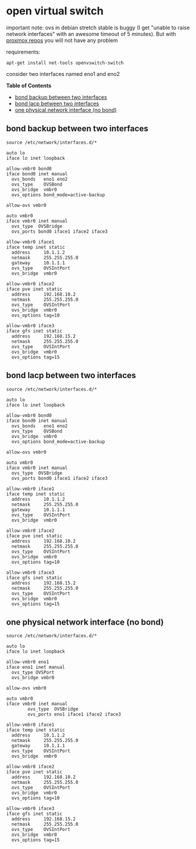 # open virtual switch

important note: ovs in debian stretch stable is buggy (I get "unable to raise network interfaces" with an awesome timeout of 5 minutes). But with [proxmox repos](https://pve.proxmox.com/wiki/Install_Proxmox_VE_on_Debian_Stretch#Adapt_your_sources.list) you will not have any problem

requirements:

    apt-get install net-tools openvswitch-switch

consider two interfaces named eno1 and eno2

<!-- START doctoc generated TOC please keep comment here to allow auto update -->
<!-- DON'T EDIT THIS SECTION, INSTEAD RE-RUN doctoc TO UPDATE -->
**Table of Contents**

- [bond backup between two interfaces](#bond-backup-between-two-interfaces)
- [bond lacp between two interfaces](#bond-lacp-between-two-interfaces)
- [one physical network interface (no bond)](#one-physical-network-interface-no-bond)

<!-- END doctoc generated TOC please keep comment here to allow auto update -->

## bond backup between two interfaces

```
source /etc/network/interfaces.d/*

auto lo
iface lo inet loopback

allow-vmbr0 bond0
iface bond0 inet manual
  ovs_bonds   eno1 eno2
  ovs_type    OVSBond
  ovs_bridge  vmbr0
  ovs_options bond_mode=active-backup

allow-ovs vmbr0

auto vmbr0
iface vmbr0 inet manual
  ovs_type  OVSBridge
  ovs_ports bond0 iface1 iface2 iface3

allow-vmbr0 iface1
iface temp inet static
  address     10.1.1.2
  netmask     255.255.255.0
  gateway     10.1.1.1
  ovs_type    OVSIntPort
  ovs_bridge  vmbr0

allow-vmbr0 iface2
iface pve inet static
  address     192.168.10.2
  netmask     255.255.255.0
  ovs_type    OVSIntPort
  ovs_bridge  vmbr0
  ovs_options tag=10

allow-vmbr0 iface3
iface gfs inet static
  address     192.168.15.2
  netmask     255.255.255.0
  ovs_type    OVSIntPort
  ovs_bridge  vmbr0
  ovs_options tag=15

```

## bond lacp between two interfaces

```
source /etc/network/interfaces.d/*

auto lo
iface lo inet loopback

allow-vmbr0 bond0
iface bond0 inet manual
  ovs_bonds   eno1 eno2
  ovs_type    OVSBond
  ovs_bridge  vmbr0
  ovs_options bond_mode=active-backup

allow-ovs vmbr0

auto vmbr0
iface vmbr0 inet manual
  ovs_type  OVSBridge
  ovs_ports bond0 iface1 iface2 iface3

allow-vmbr0 iface1
iface temp inet static
  address     10.1.1.2
  netmask     255.255.255.0
  gateway     10.1.1.1
  ovs_type    OVSIntPort
  ovs_bridge  vmbr0

allow-vmbr0 iface2
iface pve inet static
  address     192.168.10.2
  netmask     255.255.255.0
  ovs_type    OVSIntPort
  ovs_bridge  vmbr0
  ovs_options tag=10

allow-vmbr0 iface3
iface gfs inet static
  address     192.168.15.2
  netmask     255.255.255.0
  ovs_type    OVSIntPort
  ovs_bridge  vmbr0
  ovs_options tag=15

```

## one physical network interface (no bond)

```
source /etc/network/interfaces.d/*

auto lo
iface lo inet loopback

allow-vmbr0 eno1
iface eno1 inet manual
  ovs_type OVSPort
  ovs_bridge vmbr0

allow-ovs vmbr0

auto vmbr0
iface vmbr0 inet manual
        ovs_type  OVSBridge
        ovs_ports eno1 iface1 iface2 iface3

allow-vmbr0 iface1
iface temp inet static
  address     10.1.1.2
  netmask     255.255.255.0
  gateway     10.1.1.1
  ovs_type    OVSIntPort
  ovs_bridge  vmbr0

allow-vmbr0 iface2
iface pve inet static
  address     192.168.10.2
  netmask     255.255.255.0
  ovs_type    OVSIntPort
  ovs_bridge  vmbr0
  ovs_options tag=10

allow-vmbr0 iface3
iface gfs inet static
  address     192.168.15.2
  netmask     255.255.255.0
  ovs_type    OVSIntPort
  ovs_bridge  vmbr0
  ovs_options tag=15
```
